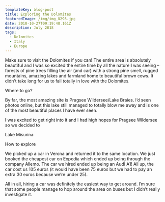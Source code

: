 ```yaml
---
templateKey: blog-post
title: Exploring the Dolomites
featuredImage: /img/img_8293.jpg
date: 2018-10-27T09:19:48.161Z
description: July 2018
tags:
  - Dolomites
  - Italy
  - Europe
---
```

Make sure to visit the Dolomites if you can! The entire area is absolutely beautiful and I was so excited the entire time by all the nature I was seeing – forests of pine trees filling the air (and car) with a strong pine smell, rugged mountains, amazing lakes and farmland home to beautiful brown cows. It didn’t take long for us to fall totally in love with the Dolomites.Where to go?By far, the most amazing site is Pragsee Wildersee/Lake Braies. I’d seen photos online, but this lake still managed to totally blow me away and is one of the most beautiful places I have ever seen. I was excited to get right into it and I had high hopes for Pragsee Wildersee so we decided to Lake MisurinaHow to exploreWe picked up a car in Verona and returned it to the same location. We just booked the cheapest car on Expedia which ended up being through the company Allemo. The car we hired ended up being an Audi A1! All up, the car cost us 105 euros (it would have been 75 euros but we had to pay an extra 30 euros because we’re under 25). All in all, hiring a car was definitely the easiest way to get around. I’m sure that some people manage to hop around the area on buses but I didn’t really investigate it.
